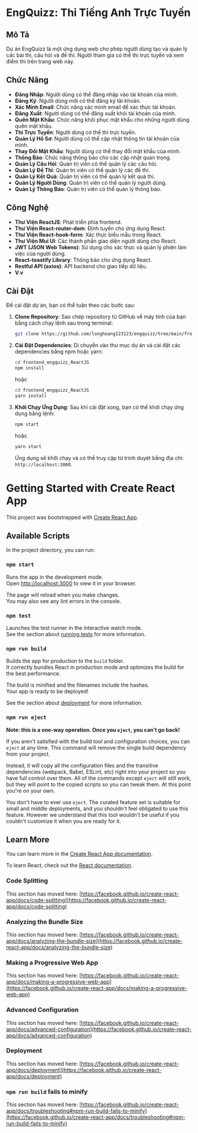 # EngQuizz: Thi Tiếng Anh Trực Tuyến

## Mô Tả

Dự án EngQuizz là một ứng dụng web cho phép người dùng tạo và quản lý các bài thi, câu hỏi và đề thi. Người tham gia có thể thi trực tuyến và xem điểm thi trên trang web này.

## Chức Năng

- **Đăng Nhập**: Người dùng có thể đăng nhập vào tài khoản của mình.
- **Đăng Ký**: Người dùng mới có thể đăng ký tài khoản.
- **Xác Minh Email**: Chức năng xác minh email để xác thực tài khoản.
- **Đăng Xuất**: Người dùng có thể đăng xuất khỏi tài khoản của mình.
- **Quên Mật Khẩu**: Chức năng khôi phục mật khẩu cho những người dùng quên mật khẩu.
- **Thi Trực Tuyến**: Người dùng có thể thi trực tuyến.
- **Quản Lý Hồ Sơ**: Người dùng có thể cập nhật thông tin tài khoản của mình.
- **Thay Đổi Mật Khẩu**: Người dùng có thể thay đổi mật khẩu của mình.
- **Thông Báo**: Chức năng thông báo cho các cập nhật quan trọng.
- **Quản Lý Câu Hỏi**: Quản trị viên có thể quản lý các câu hỏi.
- **Quản Lý Đề Thi**: Quản trị viên có thể quản lý các đề thi.
- **Quản Lý Kết Quả**: Quản trị viên có thể quản lý kết quả thi.
- **Quản Lý Người Dùng**: Quản trị viên có thể quản lý người dùng.
- **Quản Lý Thông Báo**: Quản trị viên có thể quản lý thông báo.

## Công Nghệ

- **Thư Viện ReactJS**: Phát triển phía frontend.
- **Thư Viện React-router-dom**: Định tuyến cho ứng dụng React.
- **Thư Viện React-hook-form**: Xác thực biểu mẫu trong React.
- **Thư Viện Mui UI**: Các thành phần giao diện người dùng cho React.
- **JWT (JSON Web Tokens)**: Sử dụng cho xác thực và quản lý phiên làm việc của người dùng.
- **React-toastify Library**: Thông báo cho ứng dụng React.
- **Restful API (axios)**: API backend cho giao tiếp dữ liệu.
- **V.v**

## Cài Đặt

Để cài đặt dự án, bạn có thể tuân theo các bước sau:

1. **Clone Repository**: Sao chép repository từ GitHub về máy tính của bạn bằng cách chạy lệnh sau trong terminal:

   ```bash
   git clone https://github.com/longhoang123123/engquizz/tree/main/frontend_engquizz_ReactJS
   ```

2. **Cài Đặt Dependencies**: Di chuyển vào thư mục dự án và cài đặt các dependencies bằng npm hoặc yarn:

   ```bash
   cd frontend_engquizz_ReactJS
   npm install
   ```

   hoặc

   ```bash
   cd frontend_engquizz_ReactJS
   yarn install
   ```

3. **Khởi Chạy Ứng Dụng**: Sau khi cài đặt xong, bạn có thể khởi chạy ứng dụng bằng lệnh:

   ```bash
   npm start
   ```

   hoặc

   ```bash
   yarn start
   ```

   Ứng dụng sẽ khởi chạy và có thể truy cập từ trình duyệt bằng địa chỉ: `http://localhost:3000`.

# Getting Started with Create React App

This project was bootstrapped with [Create React App](https://github.com/facebook/create-react-app).

## Available Scripts

In the project directory, you can run:

### `npm start`

Runs the app in the development mode.\
Open [http://localhost:3000](http://localhost:3000) to view it in your browser.

The page will reload when you make changes.\
You may also see any lint errors in the console.

### `npm test`

Launches the test runner in the interactive watch mode.\
See the section about [running tests](https://facebook.github.io/create-react-app/docs/running-tests) for more information.

### `npm run build`

Builds the app for production to the `build` folder.\
It correctly bundles React in production mode and optimizes the build for the best performance.

The build is minified and the filenames include the hashes.\
Your app is ready to be deployed!

See the section about [deployment](https://facebook.github.io/create-react-app/docs/deployment) for more information.

### `npm run eject`

**Note: this is a one-way operation. Once you `eject`, you can't go back!**

If you aren't satisfied with the build tool and configuration choices, you can `eject` at any time. This command will remove the single build dependency from your project.

Instead, it will copy all the configuration files and the transitive dependencies (webpack, Babel, ESLint, etc) right into your project so you have full control over them. All of the commands except `eject` will still work, but they will point to the copied scripts so you can tweak them. At this point you're on your own.

You don't have to ever use `eject`. The curated feature set is suitable for small and middle deployments, and you shouldn't feel obligated to use this feature. However we understand that this tool wouldn't be useful if you couldn't customize it when you are ready for it.

## Learn More

You can learn more in the [Create React App documentation](https://facebook.github.io/create-react-app/docs/getting-started).

To learn React, check out the [React documentation](https://reactjs.org/).

### Code Splitting

This section has moved here: [https://facebook.github.io/create-react-app/docs/code-splitting](https://facebook.github.io/create-react-app/docs/code-splitting)

### Analyzing the Bundle Size

This section has moved here: [https://facebook.github.io/create-react-app/docs/analyzing-the-bundle-size](https://facebook.github.io/create-react-app/docs/analyzing-the-bundle-size)

### Making a Progressive Web App

This section has moved here: [https://facebook.github.io/create-react-app/docs/making-a-progressive-web-app](https://facebook.github.io/create-react-app/docs/making-a-progressive-web-app)

### Advanced Configuration

This section has moved here: [https://facebook.github.io/create-react-app/docs/advanced-configuration](https://facebook.github.io/create-react-app/docs/advanced-configuration)

### Deployment

This section has moved here: [https://facebook.github.io/create-react-app/docs/deployment](https://facebook.github.io/create-react-app/docs/deployment)

### `npm run build` fails to minify

This section has moved here: [https://facebook.github.io/create-react-app/docs/troubleshooting#npm-run-build-fails-to-minify](https://facebook.github.io/create-react-app/docs/troubleshooting#npm-run-build-fails-to-minify)
